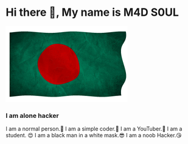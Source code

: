 <h1>Hi there 👋, My name is M4D S0UL</h1>
<img src="https://github.com/M4D-S0UL/M4D-S0UL/blob/main/m4d.gif"/><br>
</h1>
<h3>I am alone hacker</h2>

I am a normal person.🤫
I am a simple coder.🤫
I am a YouTuber.🤨
I am a student. 😍
I am a black man in a white mask.😎
I am a noob Hacker.😘
